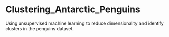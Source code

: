 # Clustering_Antarctic_Penguins
Using unsupervised machine learning to reduce dimensionality and identify clusters in the penguins dataset.
